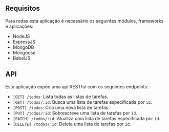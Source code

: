 ## Requisitos
Para rodas esta aplicação é necessário os seguintes módulos, frameworks e aplicações:
- NodeJS
- ExpressJS
- MongoDB
- Mongoose
- BabelJS
 
## API
Esta aplicação expõe uma api RESTful com os seguintes endpoints:
- `[GET] /todos`: Lista todas as listas de tarefas.
- `[GET] /todos/:id`: Busca uma lista de tarefas específicada por `id`.
- `[POST] /todos`: Cria uma nova lista de tarefas.
- `[PUT] /todos/:id`: Sobrescreve uma lista de tarefas por `id`.
- `[PATCH] /todos/:id`: Atualiza uma lista de tarefas especificada por `id`.
- `[DELETE] /todos/:id`: Deleta uma lista de tarefas por `id`.
